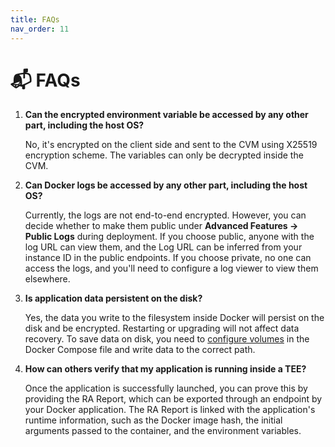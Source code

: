 ```yaml
---
title: FAQs
nav_order: 11
---
```


# 📬 FAQs

1. **Can the encrypted environment variable be accessed by any other part, including the host OS?**
    
    No, it's encrypted on the client side and sent to the CVM using X25519 encryption scheme. The variables can only be decrypted inside the CVM.
    
2. **Can Docker logs be accessed by any other part, including the host OS?**
    
    Currently, the logs are not end-to-end encrypted. However, you can decide whether to make them public under **Advanced Features → Public Logs** during deployment. If you choose public, anyone with the log URL can view them, and the Log URL can be inferred from your instance ID in the public endpoints. If you choose private, no one can access the logs, and you'll need to configure a log viewer to view them elsewhere.
    
3. **Is application data persistent on the disk?**
    
    Yes, the data you write to the filesystem inside Docker will persist on the disk and be encrypted. Restarting or upgrading will not affect data recovery. To save data on disk, you need to [configure volumes](https://docs.docker.com/reference/compose-file/volumes/) in the Docker Compose file and write data to the correct path.
    
4. **How can others verify that my application is running inside a TEE?**
    
    Once the application is successfully launched, you can prove this by providing the RA Report, which can be exported through an endpoint by your Docker application. The RA Report is linked with the application's runtime information, such as the Docker image hash, the initial arguments passed to the container, and the environment variables.